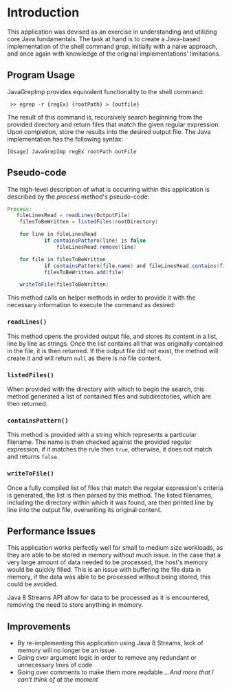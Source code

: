 # Introduction

This application was devised as an exercise in understanding and utilizing core Java fundamentals. The task at hand is to create a Java-based implementation of the shell command *grep*, initially with a naive approach, and once again with knowledge of the original implementations' limitations.

## Program Usage

JavaGrepImp provides equivalent functionality to the shell command: 

``` >> egrep -r {regEx} {rootPath} > {outfile}```

The result of this command is, recursively search beginning from the provided directory and return files that match the given regular expression. Upon completion, store the results into the desired output file. The Java implementation has the following syntax:

```[Usage] JavaGrepImp regEx rootPath outFile ```

## Pseudo-code

The high-level description of what is occurring within this application is described by the *process* method's pseudo-code:

``` java
Process:
   fileLinesRead = readLines(OutputFile)
    filesToBeWritten = listedFiles(rootDirectory)

    for line in fileLinesRead
            if containsPattern(line) is false
                fileLinesRead.remove(line)

    for file in filesToBeWritten
            if containsPattern(file.name) and fileLinesRead.contains(file.name) is false
            filesToBeWritten.add(file)

    writeToFile(filesToBeWritten)
```

This method calls on helper methods in order to provide it with the necessary information to execute the command as desired:

### `readLines()`

This method opens the provided output file, and stores its content in a list, line by line as strings. Once the list contains all that was originally contained in the file, it is then returned. If the output file did not exist, the method will create it and will return `null` as there is no file content. 

### `listedFiles()`

When provided with the directory with which to begin the search, this method generated a list of contained files and subdirectories, which are then returned.

### `containsPattern()`

This method is provided with a string which represents a particular filename. The name is then checked against the provided regular expression, if it matches the rule then `true`, otherwise, it does not match and returns `false`.

### `writeToFile()`

Once a fully compiled list of files that match the regular expression's criteria is generated, the list is then parsed by this method. The listed filenames, including the directory within which it was found, are then printed line by line into the output file, overwriting its original content.

## Performance Issues

This application works perfectly well for small to medium size workloads, as they are able to be stored in memory without much issue. In the case that a very large amount of data needed to be processed, the host's memory would be quickly filled. This is an issue with buffering the file data in memory, if the data was able to be processed without being stored, this could be avoided. 

Java 8 Streams API allow for data to be processed as it is encountered, removing the need to store anything in memory.

## Improvements

- By re-implementing this application using Java 8 Streams, lack of memory will no longer be an issue.
- Going over argument logic in order to remove any redundant or unnecessary lines of code
- Going over comments to make them more readable
*...And more that I can't think of at the moment*
